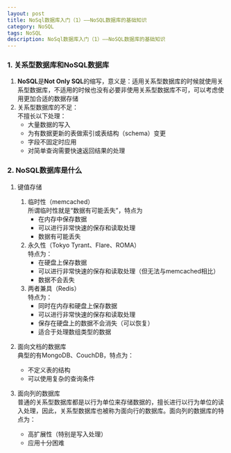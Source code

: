 ```yaml
---
layout: post
title: NoSql数据库入门（1）——NoSQL数据库的基础知识
category: NoSQL
tags: NoSQL
description: NoSql数据库入门（1）——NoSQL数据库的基础知识
---
```

### 1. 关系型数据库和NoSQL数据库
1. **NoSQL**是**Not Only SQL**的缩写，意义是：适用关系型数据库的时候就使用关系型数据库，不适用的时候也没有必要非使用关系型数据库不可，可以考虑使用更加合适的数据存储
2. 关系型数据库的不足：  
	不擅长以下处理：  
	- 大量数据的写入  
	- 为有数据更新的表做索引或表结构（schema）变更
	- 字段不固定时应用
	- 对简单查询需要快速返回结果的处理

### 2. NoSQL数据库是什么
1. 键值存储
	1. 临时性（memcached）  
		所谓临时性就是“数据有可能丢失”，特点为  
		- 在内存中保存数据
		- 可以进行非常快速的保存和读取处理
		- 数据有可能丢失
	2. 永久性（Tokyo Tyrant、Flare、ROMA）  
		特点为：
		- 在硬盘上保存数据
		- 可以进行非常快速的保存和读取处理（但无法与memcached相比）
		- 数据不会丢失
	3. 两者兼具（Redis）  
		特点为：  
		- 同时在内存和硬盘上保存数据
		- 可以进行非常快速的保存和读取处理
		- 保存在硬盘上的数据不会消失（可以恢复）
		- 适合于处理数组类型的数据

2. 面向文档的数据库  
	典型的有MongoDB、CouchDB，特点为：  
	- 不定义表的结构
	- 可以使用复杂的查询条件

3. 面向列的数据库  
	普通的关系型数据库都是以行为单位来存储数据的，擅长进行以行为单位的读入处理，因此，关系型数据库也被称为面向行的数据库。面向列的数据库的特点为：
	- 高扩展性（特别是写入处理）
	- 应用十分困难